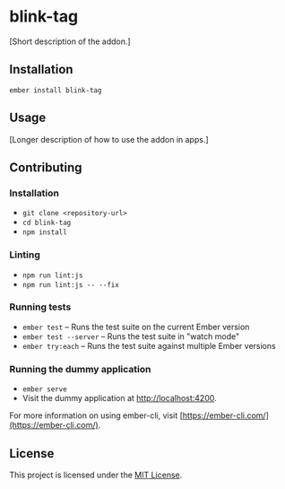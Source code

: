 blink-tag
==============================================================================

[Short description of the addon.]

Installation
------------------------------------------------------------------------------

```
ember install blink-tag
```


Usage
------------------------------------------------------------------------------

[Longer description of how to use the addon in apps.]


Contributing
------------------------------------------------------------------------------

### Installation

* `git clone <repository-url>`
* `cd blink-tag`
* `npm install`

### Linting

* `npm run lint:js`
* `npm run lint:js -- --fix`

### Running tests

* `ember test` – Runs the test suite on the current Ember version
* `ember test --server` – Runs the test suite in "watch mode"
* `ember try:each` – Runs the test suite against multiple Ember versions

### Running the dummy application

* `ember serve`
* Visit the dummy application at [http://localhost:4200](http://localhost:4200).

For more information on using ember-cli, visit [https://ember-cli.com/](https://ember-cli.com/).

License
------------------------------------------------------------------------------

This project is licensed under the [MIT License](LICENSE.md).
